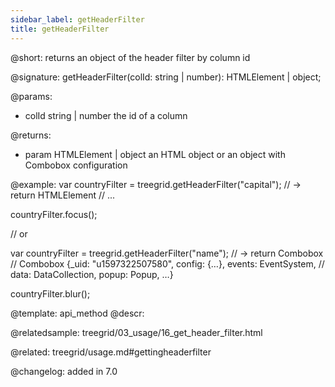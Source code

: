 ```yaml
---
sidebar_label: getHeaderFilter
title: getHeaderFilter
---          
```


@short: returns an object of the header filter by column id

@signature: getHeaderFilter(colId: string | number): HTMLElement | object;

@params:
- colId	string | number   the id of a column

@returns:
- param	HTMLElement | object  an HTML object or an object with Combobox configuration

@example:
var countryFilter = treegrid.getHeaderFilter("capital");
// -> return HTMLElement
// <label class="dhx_grid-filter__label dxi dxi-magnify">...</label>

countryFilter.focus();

// or

var countryFilter = treegrid.getHeaderFilter("name");
// -> return Combobox
// Combobox {_uid: "u1597322507580", config: {…}, events: EventSystem, 
// data: DataCollection, popup: Popup, …}

countryFilter.blur();

@template: api_method
@descr:

@relatedsample: treegrid/03_usage/16_get_header_filter.html

@related: treegrid/usage.md#gettingheaderfilter

@changelog:
added in 7.0


